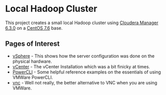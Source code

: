 # Local Hadoop Cluster
This project creates a small local Hadoop cluster using [Cloudera Manager 6.3.0](https://www.cloudera.com/downloads/manager/6-3-0.html) on a [CentOS 7.6](http://isoredirect.centos.org/centos/7/isos/x86_64/CentOS-7-x86_64-DVD-1810.iso) base.

## Pages of Interest
- [vSphere](https://github.com/JohnnyFoulds/local-hadoop/wiki/vSphere) - This shows how the server configuration was done on the physical hardware.
- [vCenter](https://github.com/JohnnyFoulds/local-hadoop/wiki/vCenter) - The vCenter Installation which was a bit finicky at times.
- [PowerCLI](https://github.com/JohnnyFoulds/local-hadoop/wiki/PowerCLI) - Some helpful reference examples on the essentials of using VMWare PowerCLI.
- [vnc](https://github.com/JohnnyFoulds/local-hadoop/wiki/vnc) - Well not really, the better alternative to VNC when you are using VMWare.